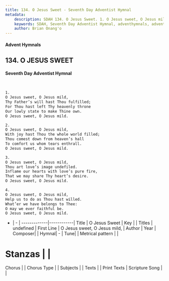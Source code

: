 ```yaml
---
title: 134. O Jesus Sweet - Seventh Day Adventist Hymnal
metadata:
    description: SDAH 134. O Jesus Sweet. 1. O Jesus sweet, O Jesus mild, Thy Father’s will hast Thou fulfilled; For Thou hast left Thy heavenly throne Our lowly state to make Thine own. O Jesus sweet, O Jesus mild.
    keywords: SDAH, Seventh Day Adventist Hymnal, adventhymnals, advent hymnals, O Jesus Sweet, O Jesus sweet, O Jesus mild, 
    author: Brian Onang'o
---
```


#### Advent Hymnals
## 134. O JESUS SWEET
#### Seventh Day Adventist Hymnal

```txt


1.
O Jesus sweet, O Jesus mild,
Thy Father’s will hast Thou fulfilled;
For Thou hast left Thy heavenly throne
Our lowly state to make Thine own.
O Jesus sweet, O Jesus mild.

2.
O Jesus sweet, O Jesus mild,
With joy hast Thou the whole world filled;
Thou comest down from heaven’s hall
To comfort us whom tears enthrall.
O Jesus sweet, O Jesus mild.

3.
O Jesus sweet, O Jesus mild,
Thou art love’s image undefiled.
Inflame our hearts with love’s pure fire,
That we may share Thy heart’s desire.
O Jesus sweet, O Jesus mild.

4.
O Jesus sweet, O Jesus mild,
Help us to do as Thou hast willed.
What’er we have belongs to Thee:
O may we ever faithful be.
O Jesus sweet, O Jesus mild.


```

- |   -  |
-------------|------------|
Title | O Jesus Sweet |
Key |  |
Titles | undefined |
First Line | O Jesus sweet, O Jesus mild, |
Author | 
Year | 
Composer|  |
Hymnal|  - |
Tune|  |
Metrical pattern | |
# Stanzas |  |
Chorus |  |
Chorus Type |  |
Subjects |  |
Texts |  |
Print Texts | 
Scripture Song |  |
  
